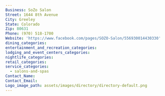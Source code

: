 ```yaml
---
Business: SoZo Salon
Street: 1644 8th Avenue
City: Greeley
State: Colorado
Zip: 80631
Phone: (970) 518-1700
Website: 'https://www.facebook.com/pages/SOZO-Salon/556930014430330'
dining_categories:
entertainment_and_recreation_categories:
lodging_and_event_centers_categories:
nightlife_categories:
retail_categories:
service_categories:
  - salons-and-spas
Contact_Name:
Contact_Email:
Logo_image_path: assets/images/directory/directory-default.png
---
```



